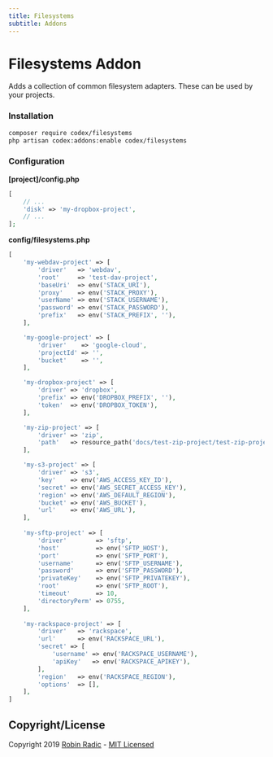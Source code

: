 ```yaml
---
title: Filesystems
subtitle: Addons
---
```


# Filesystems Addon

Adds a collection of common filesystem adapters.
These can be used by your projects.


### Installation

```bash
composer require codex/filesystems
php artisan codex:addons:enable codex/filesystems
```

### Configuration

**[project]/config.php**
```php
[
    // ...
    'disk' => 'my-dropbox-project',
    // ...
];
```

**config/filesystems.php**
```php
[
    'my-webdav-project' => [
        'driver'   => 'webdav',
        'root'     => 'test-dav-project',
        'baseUri'  => env('STACK_URI'),
        'proxy'    => env('STACK_PROXY'),
        'userName' => env('STACK_USERNAME'),
        'password' => env('STACK_PASSWORD'),
        'prefix'   => env('STACK_PREFIX', ''),
    ],

    'my-google-project' => [
        'driver'    => 'google-cloud',
        'projectId' => '',
        'bucket'    => '',
    ],

    'my-dropbox-project' => [
        'driver' => 'dropbox',
        'prefix' => env('DROPBOX_PREFIX', ''),
        'token'  => env('DROPBOX_TOKEN'),
    ],

    'my-zip-project' => [
        'driver' => 'zip',
        'path'   => resource_path('docs/test-zip-project/test-zip-project.zip'),
    ],

    'my-s3-project' => [
        'driver' => 's3',
        'key'    => env('AWS_ACCESS_KEY_ID'),
        'secret' => env('AWS_SECRET_ACCESS_KEY'),
        'region' => env('AWS_DEFAULT_REGION'),
        'bucket' => env('AWS_BUCKET'),
        'url'    => env('AWS_URL'),
    ], 
    
    'my-sftp-project' => [
        'driver'        => 'sftp',
        'host'          => env('SFTP_HOST'),
        'port'          => env('SFTP_PORT'),
        'username'      => env('SFTP_USERNAME'),
        'password'      => env('SFTP_PASSWORD'),
        'privateKey'    => env('SFTP_PRIVATEKEY'),
        'root'          => env('SFTP_ROOT'),
        'timeout'       => 10,
        'directoryPerm' => 0755,
    ],
    
    'my-rackspace-project' => [
        'driver'   => 'rackspace',
        'url'      => env('RACKSPACE_URL'),
        'secret' => [
            'username' => env('RACKSPACE_USERNAME'),
            'apiKey'   => env('RACKSPACE_APIKEY'),
        ],
        'region'   => env('RACKSPACE_REGION'),
        'options'  => [],
    ],
]
```


<!--*codex:general:hide*-->
## Copyright/License
Copyright 2019 [Robin Radic](https://github.com/RobinRadic) - [MIT Licensed](LICENSE.md)
<!--*codex:/general:hide*-->
